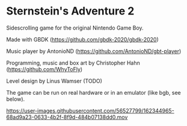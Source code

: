 # Sternstein's Adventure 2
Sidescrolling game for the original Nintendo Game Boy.

Made with GBDK (https://github.com/gbdk-2020/gbdk-2020)

Music player by AntonioND (https://github.com/AntonioND/gbt-player)

Programming, music and box art by Christopher Hahn (https://github.com/WhyToFly)

Level design by Linus Wamser (TODO)



The game can be run on real hardware or in an emulator (like bgb, see below).

https://user-images.githubusercontent.com/56527799/162344965-68ad9a23-0633-4b2f-8f9d-484b07138dd0.mov

